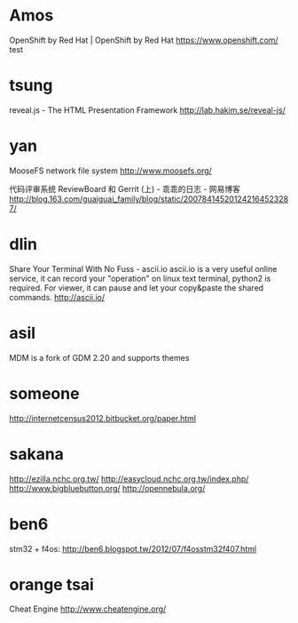 # Amos

OpenShift by Red Hat | OpenShift by Red Hat
<https://www.openshift.com/>
test

# tsung

reveal.js - The HTML Presentation Framework
<http://lab.hakim.se/reveal-js/>

# yan

MooseFS network file system
<http://www.moosefs.org/>

代码评审系统 ReviewBoard 和 Gerrit (上) - 乖乖的日志 - 网易博客
http://blog.163.com/guaiguai_family/blog/static/200784145201242164523287/

# dlin

Share Your Terminal With No Fuss - ascii.io
ascii.io  is a very useful online service, it can record your "operation" on linux  text terminal, python2 is required.  For viewer, it can pause and let  your copy&paste the shared commands.
<http://ascii.io/>

# asil

MDM is a fork of GDM 2.20 and supports themes

# someone

<http://internetcensus2012.bitbucket.org/paper.html>

# sakana

<http://ezilla.nchc.org.tw/>
<http://easycloud.nchc.org.tw/index.php/>
<http://www.bigbluebutton.org/>
<http://opennebula.org/>

# ben6

stm32 + f4os: <http://ben6.blogspot.tw/2012/07/f4osstm32f407.html>

# orange tsai

Cheat Engine
<http://www.cheatengine.org/>